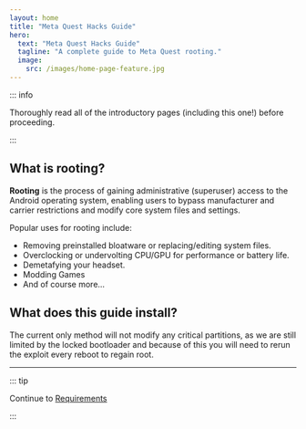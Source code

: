 ```yaml
---
layout: home
title: "Meta Quest Hacks Guide"
hero:
  text: "Meta Quest Hacks Guide"
  tagline: "A complete guide to Meta Quest rooting."
  image:
    src: /images/home-page-feature.jpg
---
```


::: info

Thoroughly read all of the introductory pages (including this one!) before proceeding.

:::


## What is rooting?

**Rooting** is the process of gaining administrative (superuser) access to the Android operating system, enabling users to bypass manufacturer and carrier restrictions and modify core system files and settings.

Popular uses for rooting include:

* Removing preinstalled bloatware or replacing/editing system files. <!--using [Magisk](https://github.com/topjohnwu/Magisk) -->
* Overclocking or undervolting CPU/GPU for performance or battery life.
* Demetafying your headset.
* Modding Games
* And of course more...

## What does this guide install?

The current only method will not modify any critical partitions, as we are still limited by the locked bootloader and because of this you will need to rerun the exploit every reboot to regain root.

___

::: tip

Continue to [Requirements](requirements)

:::
